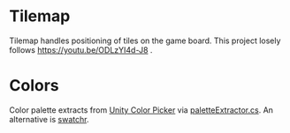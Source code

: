 # Tilemap

Tilemap handles positioning of tiles on the game board. This project losely follows https://youtu.be/ODLzYI4d-J8 .

# Colors

Color palette extracts from [Unity Color Picker](https://youtu.be/Ihe_ND194q0) via [paletteExtractor.cs](https://gist.github.com/vicot/0c5e9839bebba9436dfc543eda790bd1). An alternative is [swatchr](https://github.com/jknightdoeswork/swatchr).
